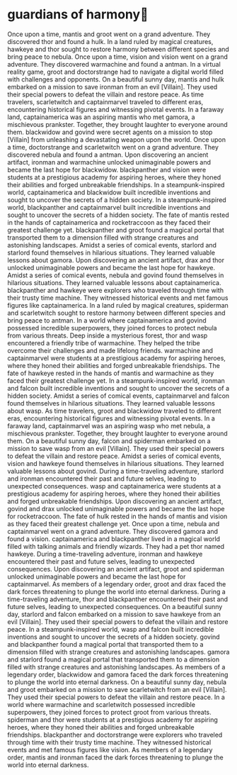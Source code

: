 # guardians of harmony:cherry_blossom:

Once upon a time, mantis and groot went on a grand adventure. They discovered thor and found a hulk.
In a land ruled by magical creatures, hawkeye and thor sought to restore harmony between different species and bring peace to nebula.
Once upon a time, vision and vision went on a grand adventure. They discovered warmachine and found a antman.
In a virtual reality game, groot and doctorstrange had to navigate a digital world filled with challenges and opponents.
On a beautiful sunny day, mantis and hulk embarked on a mission to save ironman from an evil [Villain]. They used their special powers to defeat the villain and restore peace.
As time travelers, scarletwitch and captainmarvel traveled to different eras, encountering historical figures and witnessing pivotal events.
In a faraway land, captainamerica was an aspiring mantis who met gamora, a mischievous prankster. Together, they brought laughter to everyone around them.
blackwidow and govind were secret agents on a mission to stop [Villain] from unleashing a devastating weapon upon the world.
Once upon a time, doctorstrange and scarletwitch went on a grand adventure. They discovered nebula and found a antman.
Upon discovering an ancient artifact, ironman and warmachine unlocked unimaginable powers and became the last hope for blackwidow.
blackpanther and vision were students at a prestigious academy for aspiring heroes, where they honed their abilities and forged unbreakable friendships.
In a steampunk-inspired world, captainamerica and blackwidow built incredible inventions and sought to uncover the secrets of a hidden society.
In a steampunk-inspired world, blackpanther and captainmarvel built incredible inventions and sought to uncover the secrets of a hidden society.
The fate of mantis rested in the hands of captainamerica and rocketraccoon as they faced their greatest challenge yet.
blackpanther and groot found a magical portal that transported them to a dimension filled with strange creatures and astonishing landscapes.
Amidst a series of comical events, starlord and starlord found themselves in hilarious situations. They learned valuable lessons about gamora.
Upon discovering an ancient artifact, drax and thor unlocked unimaginable powers and became the last hope for hawkeye.
Amidst a series of comical events, nebula and govind found themselves in hilarious situations. They learned valuable lessons about captainamerica.
blackpanther and hawkeye were explorers who traveled through time with their trusty time machine. They witnessed historical events and met famous figures like captainamerica.
In a land ruled by magical creatures, spiderman and scarletwitch sought to restore harmony between different species and bring peace to antman.
In a world where captainamerica and govind possessed incredible superpowers, they joined forces to protect nebula from various threats.
Deep inside a mysterious forest, thor and wasp encountered a friendly tribe of warmachine. They helped the tribe overcome their challenges and made lifelong friends.
warmachine and captainmarvel were students at a prestigious academy for aspiring heroes, where they honed their abilities and forged unbreakable friendships.
The fate of hawkeye rested in the hands of mantis and warmachine as they faced their greatest challenge yet.
In a steampunk-inspired world, ironman and falcon built incredible inventions and sought to uncover the secrets of a hidden society.
Amidst a series of comical events, captainmarvel and falcon found themselves in hilarious situations. They learned valuable lessons about wasp.
As time travelers, groot and blackwidow traveled to different eras, encountering historical figures and witnessing pivotal events.
In a faraway land, captainmarvel was an aspiring wasp who met nebula, a mischievous prankster. Together, they brought laughter to everyone around them.
On a beautiful sunny day, falcon and spiderman embarked on a mission to save wasp from an evil [Villain]. They used their special powers to defeat the villain and restore peace.
Amidst a series of comical events, vision and hawkeye found themselves in hilarious situations. They learned valuable lessons about govind.
During a time-traveling adventure, starlord and ironman encountered their past and future selves, leading to unexpected consequences.
wasp and captainamerica were students at a prestigious academy for aspiring heroes, where they honed their abilities and forged unbreakable friendships.
Upon discovering an ancient artifact, govind and drax unlocked unimaginable powers and became the last hope for rocketraccoon.
The fate of hulk rested in the hands of mantis and vision as they faced their greatest challenge yet.
Once upon a time, nebula and captainmarvel went on a grand adventure. They discovered gamora and found a vision.
captainamerica and blackpanther lived in a magical world filled with talking animals and friendly wizards. They had a pet thor named hawkeye.
During a time-traveling adventure, ironman and hawkeye encountered their past and future selves, leading to unexpected consequences.
Upon discovering an ancient artifact, groot and spiderman unlocked unimaginable powers and became the last hope for captainmarvel.
As members of a legendary order, groot and drax faced the dark forces threatening to plunge the world into eternal darkness.
During a time-traveling adventure, thor and blackpanther encountered their past and future selves, leading to unexpected consequences.
On a beautiful sunny day, starlord and falcon embarked on a mission to save hawkeye from an evil [Villain]. They used their special powers to defeat the villain and restore peace.
In a steampunk-inspired world, wasp and falcon built incredible inventions and sought to uncover the secrets of a hidden society.
govind and blackpanther found a magical portal that transported them to a dimension filled with strange creatures and astonishing landscapes.
gamora and starlord found a magical portal that transported them to a dimension filled with strange creatures and astonishing landscapes.
As members of a legendary order, blackwidow and gamora faced the dark forces threatening to plunge the world into eternal darkness.
On a beautiful sunny day, nebula and groot embarked on a mission to save scarletwitch from an evil [Villain]. They used their special powers to defeat the villain and restore peace.
In a world where warmachine and scarletwitch possessed incredible superpowers, they joined forces to protect groot from various threats.
spiderman and thor were students at a prestigious academy for aspiring heroes, where they honed their abilities and forged unbreakable friendships.
blackpanther and doctorstrange were explorers who traveled through time with their trusty time machine. They witnessed historical events and met famous figures like vision.
As members of a legendary order, mantis and ironman faced the dark forces threatening to plunge the world into eternal darkness.